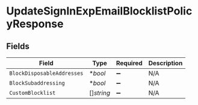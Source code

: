 # UpdateSignInExpEmailBlocklistPolicyResponse


## Fields

| Field                      | Type                       | Required                   | Description                |
| -------------------------- | -------------------------- | -------------------------- | -------------------------- |
| `BlockDisposableAddresses` | **bool*                    | :heavy_minus_sign:         | N/A                        |
| `BlockSubaddressing`       | **bool*                    | :heavy_minus_sign:         | N/A                        |
| `CustomBlocklist`          | []*string*                 | :heavy_minus_sign:         | N/A                        |